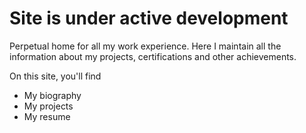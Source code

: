 # Site is under active development 

Perpetual home for all my work experience. Here I maintain all the information about my projects, certifications and other achievements.

On this site, you'll find
* My biography
* My projects
* My resume

